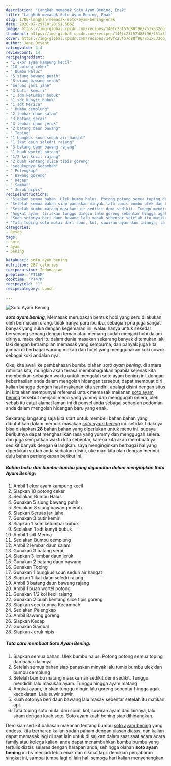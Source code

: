 ```yaml
---
description: "Langkah memasak Soto Ayam Bening, Enak"
title: "Langkah memasak Soto Ayam Bening, Enak"
slug: 1706-langkah-memasak-soto-ayam-bening-enak
date: 2020-07-29T10:20:51.566Z
image: https://img-global.cpcdn.com/recipes/140fc23f57d88f96/751x532cq70/soto-ayam-bening-foto-resep-utama.jpg
thumbnail: https://img-global.cpcdn.com/recipes/140fc23f57d88f96/751x532cq70/soto-ayam-bening-foto-resep-utama.jpg
cover: https://img-global.cpcdn.com/recipes/140fc23f57d88f96/751x532cq70/soto-ayam-bening-foto-resep-utama.jpg
author: Jane Bryant
ratingvalue: 4.4
reviewcount: 14
recipeingredient:
- "1 ekor ayam kampung kecil"
- "10 potong ceker"
- " Bumbu Halus"
- "5 siung bawang putih"
- "8 siung bawang merah"
- "Seruas jari jahe"
- "3 butir kemiri"
- "1 sdm ketumbar bubuk"
- "1 sdt kunyit bubuk"
- "1 sdt Merica"
- " Bumbu cemplung"
- "2 lembar daun salam"
- "3 batang serai"
- "3 lembar daun jeruk"
- "2 batang daun bawang"
- " Toping"
- "1 bungkus soun seduh air hangat"
- "1 ikat daun seledri rajang"
- "3 batang daun bawang rajang"
- "1 buah wortel potong"
- "1/2 kol kecil rajang"
- "2 buah kentang slice tipis goreng"
- "secukupnya Kecambah"
- " Pelengkap"
- " Bawang goreng"
- " Kecap"
- " Sambal"
- " Jeruk nipis"
recipeinstructions:
- "Siapkan semua bahan. Ulek bumbu halus. Potong potong semua toping dan bahan lainnya."
- "Setelah semua bahan siap panaskan minyak lalu tumis bumbu ulek dan bumbu cemplung"
- "Setelah bumbu matang masukan air sedikit demi sedikit. Tunggu mendidih lalu masukan ayam. Tunggu hingga ayam matang"
- "Angkat ayam, tiriskan tunggu dingin lalu goreng sebentar hingga agak kecoklatan. Lalu suwir suwir."
- "Kuah sotonya beri daun bawang lalu masak sebentar setelah itu matikan api."
- "Tata toping soto mulai dari soun, kol, suwiran ayam dan lainnya, lalu siram dengan kuah soto. Soto ayam kuah bening siap dihidangkan."
categories:
- Resep
tags:
- soto
- ayam
- bening

katakunci: soto ayam bening 
nutrition: 287 calories
recipecuisine: Indonesian
preptime: "PT16M"
cooktime: "PT47M"
recipeyield: "1"
recipecategory: Lunch

---
```



![Soto Ayam Bening](https://img-global.cpcdn.com/recipes/140fc23f57d88f96/751x532cq70/soto-ayam-bening-foto-resep-utama.jpg)

<b><i>soto ayam bening</i></b>, Memasak merupakan bentuk hobi yang seru dilakukan oleh bermacam orang. tidak hanya para ibu ibu, sebagian pria juga sangat banyak yang suka dengan kegemaran ini. walau hanya untuk sekedar bersenang senang dengan teman atau memang sudah menjadi hobi dalam dirinya. maka dari itu dalam dunia masakan sekarang banyak ditemukan laki laki dengan ketrampilan memasak yang sempurna, dan banyak juga kita jumpai di berbagai warung makan dan hotel yang menggunakan koki cowok sebagai koki andalan nya.

Oke, kita awali ke pembahasan bumbu olahan <i>soto ayam bening</i>. di antara rutinitas kita, mungkin akan terasa membahagiakan apabila sejenak kita memberikan sebagian waktu untuk mengolah soto ayam bening ini. dengan keberhasilan anda dalam mengolah hidangan tersebut, dapat membuat diri kalian bangga dengan hasil makanan kita sendiri. apalagi disini dengan situs ini kita akan mempunyai referensi untuk memasak makanan <u>soto ayam bening</u> tersebut menjadi menu yang yummy dan menggugah selera, oleh sebab itu catat alamat laman ini di ponsel anda sebagai sebagian pedoman anda dalam mengolah hidangan baru yang enak.




Sekarang langsung saja kita start untuk membeli bahan bahan yang dibutuhkan dalam meracik masakan <u><i>soto ayam bening</i></u> ini. setidak tidaknya bisa disiapkan <b>28</b> bahan bahan yang diperlukan untuk menu ini. supaya berikutnya dapat menghasilkan rasa yang yummy dan menggugah selera. dan juga sempatkan waktu kita sebentar, karena kita akan membuatnya sedikit banyak dengan <b>6</b> langkah. saya menginginkan berbagai hal yang diperlukan sudah anda sediakan disini, oke mari kita olah dengan merinci dulu bahan perlengkapan berikut ini.

<!--inarticleads1-->

##### Bahan baku dan bumbu-bumbu yang digunakan dalam menyiapkan Soto Ayam Bening:

1. Ambil 1 ekor ayam kampung kecil
1. Siapkan 10 potong ceker
1. Sediakan  Bumbu Halus
1. Gunakan 5 siung bawang putih
1. Sediakan 8 siung bawang merah
1. Siapkan Seruas jari jahe
1. Gunakan 3 butir kemiri
1. Siapkan 1 sdm ketumbar bubuk
1. Sediakan 1 sdt kunyit bubuk
1. Ambil 1 sdt Merica
1. Sediakan  Bumbu cemplung
1. Ambil 2 lembar daun salam
1. Gunakan 3 batang serai
1. Siapkan 3 lembar daun jeruk
1. Gunakan 2 batang daun bawang
1. Gunakan  Toping
1. Gunakan 1 bungkus soun seduh air hangat
1. Siapkan 1 ikat daun seledri rajang
1. Ambil 3 batang daun bawang rajang
1. Ambil 1 buah wortel potong
1. Gunakan 1/2 kol kecil rajang
1. Gunakan 2 buah kentang slice tipis goreng
1. Siapkan secukupnya Kecambah
1. Sediakan  Pelengkap
1. Ambil  Bawang goreng
1. Siapkan  Kecap
1. Gunakan  Sambal
1. Siapkan  Jeruk nipis




<!--inarticleads2-->

##### Tata cara membuat Soto Ayam Bening:

1. Siapkan semua bahan. Ulek bumbu halus. Potong potong semua toping dan bahan lainnya.
1. Setelah semua bahan siap panaskan minyak lalu tumis bumbu ulek dan bumbu cemplung
1. Setelah bumbu matang masukan air sedikit demi sedikit. Tunggu mendidih lalu masukan ayam. Tunggu hingga ayam matang
1. Angkat ayam, tiriskan tunggu dingin lalu goreng sebentar hingga agak kecoklatan. Lalu suwir suwir.
1. Kuah sotonya beri daun bawang lalu masak sebentar setelah itu matikan api.
1. Tata toping soto mulai dari soun, kol, suwiran ayam dan lainnya, lalu siram dengan kuah soto. Soto ayam kuah bening siap dihidangkan.




Demikian sedikit bahasan makanan tentang bumbu <u>soto ayam bening</u> yang endess. kita berharap kalian sudah paham dengan ulasan diatas, dan kalian dapat memasak lagi di saat lain untuk di sajikan dalam saat saat acara acara family atau kolega kalian. anda dapat menambahkan bumbu bumbu yang tertulis diatas selaras dengan harapan anda, sehingga olahan <b>soto ayam bening</b> ini bs menjadi lebih enak dan nikmat lagi. demikian penjabaran singkat ini, sampai jumpa lagi di lain hal. semoga hari kalian menyenangkan.
